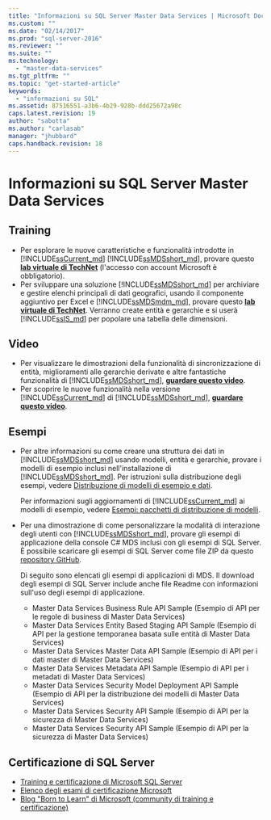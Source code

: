 ```yaml
---
title: "Informazioni su SQL Server Master Data Services | Microsoft Docs"
ms.custom: ""
ms.date: "02/14/2017"
ms.prod: "sql-server-2016"
ms.reviewer: ""
ms.suite: ""
ms.technology: 
  - "master-data-services"
ms.tgt_pltfrm: ""
ms.topic: "get-started-article"
keywords: 
  - "informazioni su SQL"
ms.assetid: 87516551-a3b6-4b29-928b-ddd25672a98c
caps.latest.revision: 19
author: "sabotta"
ms.author: "carlasab"
manager: "jhubbard"
caps.handback.revision: 18
---
```

# Informazioni su SQL Server Master Data Services
  
  
## Training  
* Per esplorare le nuove caratteristiche e funzionalità introdotte in [!INCLUDE[ssCurrent_md](../includes/sscurrent-md.md)] [!INCLUDE[ssMDSshort_md](../includes/ssmdsshort-md.md)], provare questo [**lab virtuale di TechNet**](https://vlabs.holsystems.com/vlabs/technet?eng=VLabs&auth=none&src=vlabs&altadd=true&labid=23113&lod=true) (l'accesso con account Microsoft è obbligatorio).  
* Per sviluppare una soluzione [!INCLUDE[ssMDSshort_md](../includes/ssmdsshort-md.md)] per archiviare e gestire elenchi principali di dati geografici, usando il componente aggiuntivo per Excel e [!INCLUDE[ssMDSmdm_md](../includes/ssmdsmdm-md.md)], provare questo [**lab virtuale di TechNet**](https://vlabs.holsystems.com/vlabs/technet?eng=VLabs&auth=none&src=vlabs&altadd=true&labid=23112&lod=true). Verranno create entità e gerarchie e si userà [!INCLUDE[ssIS_md](../includes/ssis-md.md)] per popolare una tabella delle dimensioni.  
  
## Video  
* Per visualizzare le dimostrazioni della funzionalità di sincronizzazione di entità, miglioramenti alle gerarchie derivate e altre fantastiche funzionalità di [!INCLUDE[ssMDSshort_md](../includes/ssmdsshort-md.md)], [**guardare questo video**](https://www.youtube.com/watch?v=6lQSc-eLkvk).  
* Per scoprire le nuove funzionalità nella versione [!INCLUDE[ssCurrent_md](../includes/sscurrent-md.md)] di [!INCLUDE[ssMDSshort_md](../includes/ssmdsshort-md.md)], [**guardare questo video**](https://www.youtube.com/watch?v=cKA72FpOVxI).  
  
## Esempi  
* Per altre informazioni su come creare una struttura dei dati in [!INCLUDE[ssMDSshort_md](../includes/ssmdsshort-md.md)] usando modelli, entità e gerarchie, provare i modelli di esempio inclusi nell'installazione di [!INCLUDE[ssMDSshort_md](../includes/ssmdsshort-md.md)]. Per istruzioni sulla distribuzione degli esempi, vedere [Distribuzione di modelli di esempio e dati](../sql-server/media/master-data-services.png#deploySample).   
  
    Per informazioni sugli aggiornamenti di [!INCLUDE[ssCurrent_md](../includes/sscurrent-md.md)] ai modelli di esempio, vedere [Esempi: pacchetti di distribuzione di modelli](Samples%3a%20Model%20Deployment%20Packages%20%28Master%20Data%20Services%29.xml).  
  
* Per una dimostrazione di come personalizzare la modalità di interazione degli utenti con [!INCLUDE[ssMDSshort_md](../includes/ssmdsshort-md.md)], provare gli esempi di applicazione della console C# MDS inclusi con gli esempi di SQL Server. È possibile scaricare gli esempi di SQL Server come file ZIP da questo [repository GitHub](https://github.com/Microsoft/sql-server-samples).  
  
    Di seguito sono elencati gli esempi di applicazioni di MDS. Il download degli esempi di SQL Server include anche file Readme con informazioni sull'uso degli esempi di applicazione.  
    * Master Data Services Business Rule API Sample (Esempio di API per le regole di business di Master Data Services)  
    * Master Data Services Entity Based Staging API Sample (Esempio di API per la gestione temporanea basata sulle entità di Master Data Services)  
    * Master Data Services Master Data API Sample (Esempio di API per i dati master di Master Data Services)  
    * Master Data Services Metadata API Sample (Esempio di API per i metadati di Master Data Services)  
    * Master Data Services Security Model Deployment API Sample (Esempio di API per la distribuzione dei modelli di Master Data Services)  
    * Master Data Services Security API Sample (Esempio di API per la sicurezza di Master Data Services)  
    * Master Data Services Security API Sample (Esempio di API per la sicurezza di Master Data Services)  
  
## Certificazione di SQL Server  
* [Training e certificazione di Microsoft SQL Server](https://www.microsoft.com/en-us/learning/sql-training.aspx)  
* [Elenco degli esami di certificazione Microsoft](https://www.microsoft.com/en-us/learning/exam-list.aspx)  
* [Blog "Born to Learn" di Microsoft (community di training e certificazione)](https://borntolearn.mslearn.net/b/weblog/archive/2016/03)  
  
  
  
  
  
  
